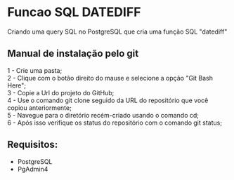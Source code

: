 # Funcao SQL DATEDIFF 
Criando uma query SQL no PostgreSQL que cria uma função SQL "datediff" 


## Manual de instalação pelo git

1 - Crie uma pasta;</br>
2 - Clique com o botão direito do mause e selecione a opção "Git Bash Here";</br>
3 - Copie a Url do projeto do GitHub;</br>
4 - Use o comando git clone seguido da URL do repositório que você copiou anteriormente;</br>
5 - Navegue para o diretório recém-criado usando o comando cd;</br>
6 - Após isso verifique os status do repositório com o comando git status;</br>

## Requisitos:

- PostgreSQL
- PgAdmin4 
